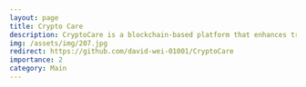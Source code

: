 ```yaml
---
layout: page
title: Crypto Care
description: CryptoCare is a blockchain-based platform that enhances transparency and efficiency in charitable donations using Bitcoin and Ethereum, ensuring direct and traceable contributions to causes worldwide
img: /assets/img/207.jpg
redirect: https://github.com/david-wei-01001/CryptoCare
importance: 2
category: Main
---
```


